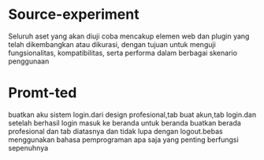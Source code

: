 # Source-experiment
Seluruh aset yang akan diuji coba mencakup elemen web dan plugin yang telah dikembangkan atau dikurasi, dengan tujuan untuk menguji fungsionalitas, kompatibilitas, serta performa dalam berbagai skenario penggunaan

# Promt-ted
buatkan aku sistem login.dari design profesional,tab buat akun,tab login.dan setelah berhasil login masuk ke beranda untuk beranda buatkan berada profesional dan tab diatasnya dan tidak lupa dengan logout.bebas menggunakan bahasa pemprograman apa saja yang penting berfungsi sepenuhnya

